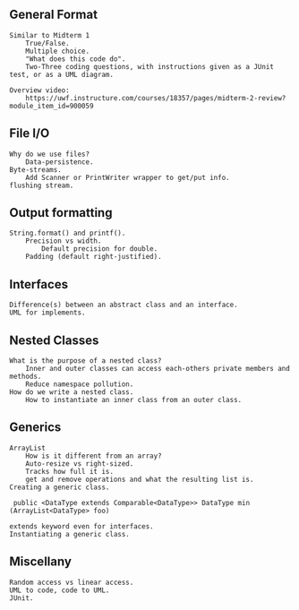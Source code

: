 ## General Format

    Similar to Midterm 1
        True/False.
        Multiple choice.
        "What does this code do".
        Two-Three coding questions, with instructions given as a JUnit test, or as a UML diagram.

    Overview video:
        https://uwf.instructure.com/courses/18357/pages/midterm-2-review?module_item_id=900059

## File I/O

    Why do we use files?
        Data-persistence.
    Byte-streams.
        Add Scanner or PrintWriter wrapper to get/put info.
    flushing stream.

## Output formatting

    String.format() and printf().
        Precision vs width.
            Default precision for double.
        Padding (default right-justified).

## Interfaces

    Difference(s) between an abstract class and an interface.
    UML for implements.

## Nested Classes

    What is the purpose of a nested class?
        Inner and outer classes can access each-others private members and methods.
        Reduce namespace pollution.
    How do we write a nested class.
        How to instantiate an inner class from an outer class.

## Generics

    ArrayList
        How is it different from an array?
        Auto-resize vs right-sized.
        Tracks how full it is.
        get and remove operations and what the resulting list is.
    Creating a generic class.

     public <DataType extends Comparable<DataType>> DataType min (ArrayList<DataType> foo)

    extends keyword even for interfaces.
    Instantiating a generic class.

## Miscellany

    Random access vs linear access.
    UML to code, code to UML.
    JUnit.
